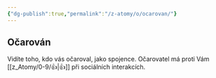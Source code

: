 ```yaml
---
{"dg-publish":true,"permalink":"/z-atomy/o/ocarovan/"}
---
```


## Očarován
Vidíte toho, kdo vás očaroval, jako spojence. Očarovatel má proti Vám [[z_Atomy/0-9/👍\|👍]] při sociálních interakcích.